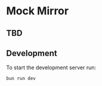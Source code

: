 # Mock Mirror

## TBD

## Development

To start the development server run:

```bash
bun run dev
```
